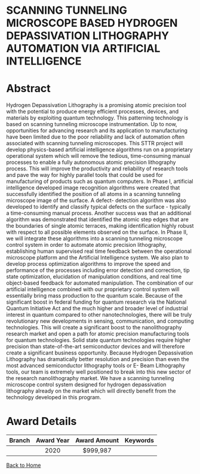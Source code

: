 
SCANNING TUNNELING MICROSCOPE BASED HYDROGEN DEPASSIVATION LITHOGRAPHY AUTOMATION VIA ARTIFICIAL INTELLIGENCE
=============================================================================================================

# Abstract


Hydrogen Depassivation Lithography is a promising atomic precision tool with the potential to produce energy efficient processes, devices, and materials by exploiting quantum technology. This patterning technology is based on scanning tunneling microscope instrumentation. Up to now, opportunities for advancing research and its application to manufacturing have been limited due to the poor reliability and lack of automation often associated with scanning tunneling microscopes. This STTR project will develop physics-based artificial intelligence algorithms run on a proprietary operational system which will remove the tedious, time-consuming manual processes to enable a fully autonomous atomic precision lithography process. This will improve the productivity and reliability of research tools and pave the way for highly parallel tools that could be used for manufacturing of products such as quantum computers. In Phase I, artificial intelligence developed image recognition algorithms were created that successfully identified the position of all atoms in a scanning tunneling microscope image of the surface. A defect- detection algorithm was also developed to identify and classify typical defects on the surface - typically a time-consuming manual process. Another success was that an additional algorithm was demonstrated that identified the atomic step edges that are the boundaries of single atomic terraces, making identification highly robust with respect to all possible elements observed on the surface. In Phase II, we will integrate these algorithms into a scanning tunneling microscope control system in order to automate atomic precision lithography, establishing human supervised real time feedback between the operational microscope platform and the Artificial Intelligence system. We also plan to develop process optimization algorithms to improve the speed and performance of the processes including error detection and correction, tip state optimization, elucidation of manipulation conditions, and real time object-based feedback for automated manipulation. The combination of our artificial intelligence combined with our proprietary control system will essentially bring mass production to the quantum scale. Because of the significant boost in federal funding for quantum research via the National Quantum Initiative Act and the much higher and broader level of industrial interest in quantum compared to other nanotechnologies, there will be truly revolutionary new developments in sensing, communication, and computing technologies. This will create a significant boost to the nanolithography research market and open a path for atomic precision manufacturing tools for quantum technologies. Solid state quantum technologies require higher precision than state-of-the-art semiconductor devices and will therefore create a significant business opportunity. Because Hydrogen Depassivation Lithography has dramatically better resolution and precision than even the most advanced semiconductor lithography tools or E- Beam Lithography tools, our team is extremely well positioned to break into this new sector of the research nanolithography market. We have a scanning tunneling microscope control system designed for hydrogen depassivation lithography already on the market which will directly benefit from the technology developed in this program.  

# Award Details

|Branch|Award Year|Award Amount|Keywords|
| :---: | :---: | :---: | :---: |
||2020|$999,987||
  
  


[Back to Home](https://github.com/chrischow/dod_sbir_awards/Reports/CC/#818)